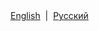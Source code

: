 <div align="left">
<a href="/README_EN.md">English</a> &nbsp;|&nbsp;
<a href="/README.md">Русский</a>
</div>
